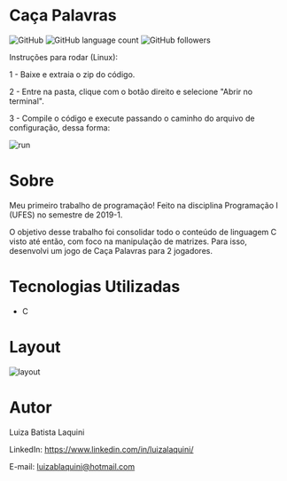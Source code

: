 # Caça Palavras
![GitHub](https://img.shields.io/github/license/luizalaquini/Caca-Palavras)
![GitHub language count](https://img.shields.io/github/languages/count/luizalaquini/Caca-Palavras)
![GitHub followers](https://img.shields.io/github/followers/luizalaquini?label=Follow&style=social)

Instruções para rodar (Linux):

1 - Baixe e extraia o zip do código.

2 - Entre na pasta, clique com o botão direito e selecione "Abrir no terminal".

3 - Compile o código e execute passando o caminho do arquivo de configuração, dessa forma:

![run](https://user-images.githubusercontent.com/72242547/156043102-db6e8a15-b89e-4550-b780-2362f2e638c7.png)


# Sobre
Meu primeiro trabalho de programação! Feito na disciplina Programação I (UFES) no semestre de 2019-1.

O objetivo desse trabalho foi consolidar todo o conteúdo de linguagem C visto até então, com foco na manipulação de matrizes. Para isso, desenvolvi um jogo de Caça Palavras para 2 jogadores.

# Tecnologias Utilizadas
- C

# Layout
![layout](https://user-images.githubusercontent.com/72242547/156042687-0db30c0e-d2d1-48af-abe6-245aa3fe4b4a.png)

# Autor

Luiza Batista Laquini

LinkedIn: https://www.linkedin.com/in/luizalaquini/

E-mail: luizablaquini@hotmail.com
